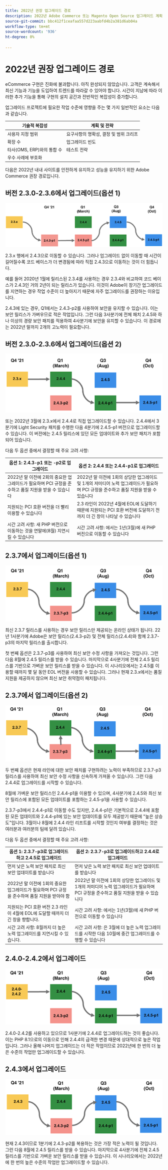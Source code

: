 ```yaml
---
title: 2022년 권장 업그레이드 경로
description: 2022년 Adobe Commerce 또는 Magento Open Source 업그레이드 계획에 대한 권장 사항을 검토합니다.
source-git-commit: bbc412f1ceafaa557d223aabfd4b2a381d6ab04a
workflow-type: tm+mt
source-wordcount: '936'
ht-degree: 0%

---
```



# 2022년 권장 업그레이드 경로

eCommerce 구현은 진화에 불과합니다. 아직 완성되지 않았습니다. 고객은 계속해서 최신 기능과 기능을 도입하여 트렌드를 따라갈 수 있어야 합니다. 시간이 지남에 따라 이러한 추가 기능을 통해 구현의 설치 공간과 전반적인 복잡성이 증가합니다.

업그레이드 프로젝트에 필요한 작업 수준에 영향을 주는 몇 가지 일반적인 요소는 다음과 같습니다.

| 기술적 복잡성 | 계획 및 전략 |
|-----------------------------------------------------------|--------------------------------------------------------------|
| 사용자 지정 범위 | 요구사항의 명확성, 결정 및 범위 크리프 |
| 확장 수 | 업그레이드 빈도 |
| 타사(OMS, ERP)와의 통합 수 | 테스트 전략 |
| 우수 사례에 부호화 |  |

다음은 2022년 내내 사이트를 안전하게 유지하고 성능을 유지하기 위한 Adobe Commerce 권장 경로입니다.

## 버전 2.3.0-2.3.6에서 업그레이드(옵션 1)

![](../../assets/upgrade-guide/2.3.0-2.3.6-option1.png)

2.3.x 행에서 2.4.3으로 이동할 수 있습니다. 그러나 업그레이드 없이 이동할 때 시간이 길어질수록 코드 베이스가 더 변경됨에 따라 직접 2.4.3으로 이동하는 것이 더 힘듭니다.

예를 들어 2020년 1월에 릴리스된 2.3.4를 사용하는 경우 2.3.4와 비교하여 코드 베이스가 2.4.3인 거의 2년이 되는 릴리스가 있습니다. 이것이 Adobe이 장기간 업그레이드를 지연하는 경우 작업 수준이 더 높아지기 때문에 자주 업그레이드를 권장하는 이유입니다.

2.4.3에 있는 경우, Q1에서는 2.4.3-p2를 사용하여 보안을 유지할 수 있습니다. 이는 보안 릴리스가 가벼우므로 적은 작업입니다. 그런 다음 3사분기에 전체 패치 2.4.5와 하나 이상의 경량 보안 패치를 적용하여 4사분기에 보안을 유지할 수 있습니다. 이 경로에는 2022년 말까지 2개의 고노력이 필요합니다.

## 버전 2.3.0-2.3.6에서 업그레이드(옵션 2)

![](../../assets/upgrade-guide/2.3.0-2.3.6-option2.png)

또는 2022년 3월에 2.3.x에서 2.4.4로 직접 업그레이드할 수 있습니다. 2.4.4에서 3분기에 Light Security 패치를 수행한 다음 4분기에 2.4.5-p1 버전으로 업그레이드할 수 있습니다. 이 버전에는 2.4.5 릴리스에 있던 모든 업데이트와 추가 보안 패치가 포함되어 있습니다.

다음 두 옵션 중에서 결정할 때 주요 고려 사항:

| 옵션 1: 2.4.3-p1 또는 -p2로 업그레이드 | 옵션 2: 2.4.4 또는 2.4.4-p1로 업그레이드 |
|--------------------------------------------------------------------------------------------------------------------|--------------------------------------------------------------------------------------------------------------------------------------------------|
| 2022년 말 이전에 2회의 중요한 업그레이드가 필요하며 PCI 규정을 준수하고 품질 지원을 받을 수 있습니다 | 2022년 말 이전에 1회의 상당한 업그레이드 및 1개의 저미디어 노력 업그레이드가 필요하며 PCI 규정을 준수하고 품질 지원을 받을 수 있습니다 |
| 지원되는 PCI 호환 버전을 더 빨리 이용할 수 있습니다 | 2.3 라인이 2022년 4월에 EOL에 도달하기 때문에 지원되는 PCI 호환 버전에 도달하기 전까지 더 긴 창이 나타날 수 있습니다 |
| 시간 고려 사항: 새 PHP 버전으로 이동하는 것을 연말에(8월) 지연시킬 수 있습니다 | 시간 고려 사항: 에서는 1년(3월)에 새 PHP 버전으로 이동할 수 있습니다 |

## 2.3.7에서 업그레이드(옵션 1)

![](../../assets/upgrade-guide/2.3.7-option1.png)

최신 2.3.7 릴리스를 사용하는 경우 보안 릴리스만 제공되는 온라인 상태가 됩니다. 22년 1사분기에 Adobe은 보안 릴리스(2.4.3-p2) 및 전체 릴리스(2.4.4)와 함께 2.3.7-p3의 마지막 릴리스를 출시합니다.

첫 번째 옵션은 2.3.7-p3를 사용하여 최신 보안 수정 사항을 가져오는 것입니다. 그런 다음 8월에 2.4.5 릴리스를 받을 수 있습니다. 마지막으로 4사분기에 전체 2.4.5 릴리스를 기반으로 가벼운 보안 릴리스를 받을 수 있습니다. 이 시나리오에서는 2.4.5를 이용할 때까지 몇 달 동안 EOL 버전을 사용할 수 있습니다. 그러나 현재 2.3.x에서는 품질 지원을 제공하지 않으며 최신 보안 취약점이 패치됩니다.

## 2.3.7에서 업그레이드(옵션 2)

![](../../assets/upgrade-guide/2.3.7-option2.png)

두 번째 옵션은 현재 라인에 대한 보안 패치를 구현하려는 노력이 부족하므로 2.3.7-p3 릴리스를 사용하여 최신 보안 수정 사항을 신속하게 가져올 수 있습니다. 그런 다음 2.4.4로 업그레이드를 시작할 수 있습니다.

8월에 가벼운 보안 릴리스인 2.4.4-p1을 이용할 수 있으며, 4사분기에 2.4.5와 최신 보안 릴리스에 포함된 모든 업데이트를 포함하는 2.4.5-p1을 사용할 수 있습니다.

2.3.7-p3에서 2.4.4-p1로 이동할 수도 있지만, 2.4.4-p1은 기본적으로 2.4.4에 포함된 모든 업데이트와 2.4.4-p1에 있는 보안 업데이트를 모두 제공받기 때문에 &quot;높은 상승도&quot;입니다. 3월이나 8월에 2.4.4 라인 리프트를 시작할 것인지 여부를 결정하는 것은 여러분과 여러분의 팀에 달려 있습니다.

다음 두 옵션 중에서 결정할 때 주요 고려 사항:

| 옵션 1: 2.3.7-p3로 업그레이드하고 2.4.5로 업그레이드 | 옵션 2: 2.3.7-p3로 업그레이드하고 2.4.4로 업그레이드 |
|--------------------------------------------------------------------------------------------------------------------|-----------------------------------------------------------------------------------------------------------------------------------------------------|
| 먼저 낮은 노력 보안 패치로 최신 보안 업데이트를 받습니다 | 먼저 낮은 노력 보안 패치로 최신 보안 업데이트를 받습니다 |
| 2022년 말 이전에 1회의 중요한 업그레이드가 필요하며 PCI 규정을 준수하며 품질 지원을 받아야 함 | 2022년 말 이전에 1회의 상당한 업그레이드 및 1개의 저미디어 노력 업그레이드가 필요하며 PCI 규정을 준수하고 품질 지원을 받을 수 있습니다 |
| 지원되는 PCI 호환 버전 2.3 라인이 4월에 EOL에 도달할 때까지 더 긴 창을 향합니다. | 시간 고려 사항: 에서는 1년(3월)에 새 PHP 버전으로 이동할 수 있습니다 |
| 시간 고려 사항: 8월까지 더 높은 노력 업그레이드를 지연시킬 수 있습니다. | 시간 고려 사항: 은 3월에 더 높은 노력 업그레이드를 시작한 다음 10월에 중간 업그레이드를 수행할 수 있습니다 |

## 2.4.0-2.4.2에서 업그레이드

![](../../assets/upgrade-guide/2.4.0-2.4.2.png)

2.4.0-2.4.2를 사용하고 있으므로 1사분기에 2.4.4로 업그레이드하는 것이 좋습니다. 이는 PHP 8.1으로의 이동으로 인해 2.4.4의 급격한 변경 때문에 상대적으로 높은 작업입니다. 그러나 올해 나머지 업그레이드는 더 적은 작업이므로 2022년에 한 번의 더 높은 수준의 작업만 업그레이드할 수 있습니다.

## 2.4.3에서 업그레이드

![](../../assets/upgrade-guide/2.4.3.png)

현재 2.4.3이므로 1분기에 2.4.3-p2를 복용하는 것은 가장 적은 노력이 될 것입니다. 그런 다음 8월에 2.4.5 릴리스를 받을 수 있습니다. 마지막으로 4사분기에 전체 2.4.5 릴리스를 기반으로 가벼운 보안 릴리스를 받을 수 있습니다. 이 시나리오에서는 2022년에 한 번의 높은 수준의 작업만 업그레이드할 수 있습니다.
